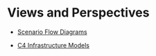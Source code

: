 # Views and Perspectives

- [Scenario Flow Diagrams](scenarios/README.md)

- [C4 Infrastructure Models](infrastructure/README.md)

